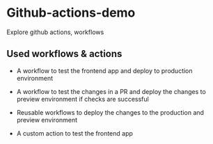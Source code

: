 # Github-actions-demo

Explore github actions, workflows

## Used workflows & actions

- A workflow to test the frontend app and deploy to production environment

- A workflow to test the changes in a PR and deploy the changes to preview environment if checks are successful

- Reusable workflows to deploy the changes to the production and preview environment

- A custom action to test the frontend app
